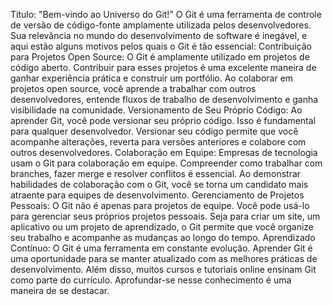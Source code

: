 Título: "Bem-vindo ao Universo do Git!"
O Git é uma ferramenta de controle de versão de código-fonte amplamente utilizada pelos desenvolvedores. Sua relevância no mundo do desenvolvimento de software é inegável, 
e aqui estão alguns motivos pelos quais o Git é tão essencial:
Contribuição para Projetos Open Source:
O Git é amplamente utilizado em projetos de código aberto. Contribuir para esses projetos é uma excelente maneira de ganhar experiência prática e construir um portfólio.
Ao colaborar em projetos open source, você aprende a trabalhar com outros desenvolvedores, entende fluxos de trabalho de desenvolvimento e ganha visibilidade na comunidade.
Versionamento de Seu Próprio Código:
Ao aprender Git, você pode versionar seu próprio código. Isso é fundamental para qualquer desenvolvedor.
Versionar seu código permite que você acompanhe alterações, reverta para versões anteriores e colabore com outros desenvolvedores.
Colaboração em Equipe:
Empresas de tecnologia usam o Git para colaboração em equipe. Compreender como trabalhar com branches, fazer merge e resolver conflitos é essencial.
Ao demonstrar habilidades de colaboração com o Git, você se torna um candidato mais atraente para equipes de desenvolvimento.
Gerenciamento de Projetos Pessoais:
O Git não é apenas para projetos de equipe. Você pode usá-lo para gerenciar seus próprios projetos pessoais.
Seja para criar um site, um aplicativo ou um projeto de aprendizado, o Git permite que você organize seu trabalho e acompanhe as mudanças ao longo do tempo.
Aprendizado Contínuo:
O Git é uma ferramenta em constante evolução. Aprender Git é uma oportunidade para se manter atualizado com as melhores práticas de desenvolvimento.
Além disso, muitos cursos e tutoriais online ensinam Git como parte do currículo. Aprofundar-se nesse conhecimento é uma maneira de se destacar.

